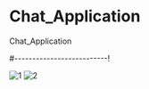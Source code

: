 # Chat_Application

Chat_Application

#--------------------------!

![1](https://user-images.githubusercontent.com/90233553/184943844-962a0d71-9fd0-4d24-ae58-69c18b65ff8f.png)
![2](https://user-images.githubusercontent.com/90233553/184943865-5e49388e-b527-4fb0-a226-01ed9cd9b7c6.png)

